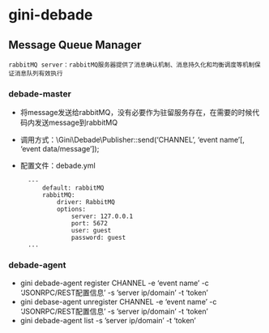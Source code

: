 gini-debade
===========

## Message Queue Manager

    rabbitMQ server：rabbitMQ服务器提供了消息确认机制、消息持久化和均衡调度等机制保证消息队列有效执行

### debade-master
* 将message发送给rabbitMQ，没有必要作为驻留服务存在，在需要的时候代码内发送message到rabbitMQ
* 调用方式：\Gini\Debade\Publisher::send(‘CHANNEL’, ‘event name’[, ‘event data/message’]);
* 配置文件：debade.yml
        
        ---
            default: rabbitMQ
            rabbitMQ:
                driver: RabbitMQ
                options:
                    server: 127.0.0.1
                    port: 5672
                    user: guest
                    password: guest
        ...

### debade-agent
* gini debade-agent register CHANNEL -e ‘event name’ -c ‘JSONRPC/REST配置信息’ -s ’server ip/domain’ -t ‘token’
* gini debase-agent unregister CHANNEL -e ‘event name’ -c ‘JSONRPC/REST配置信息’ -s ’server ip/domain’ -t ‘token’
* gini debade-agent list <CHANNEL> -s ’server ip/domain’ -t ‘token’ 

